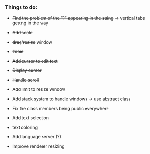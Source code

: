 ### Things to do:
- ~~Find the problem of the "?" appearing in the string~~ -> vertical tabs getting in the way
- ~~Add scale~~
- ~~drag~~/~~resize~~ window
- ~~zoom~~
- ~~Add cursor to edit text~~
- ~~Display cursor~~
- ~~Handle scroll~~
- Add limit to resize window
- Add stack system to handle windows -> use abstract class
- Fix the class members being public everywhere
- Add text selection
- text coloring
- Add language server (?)

- Improve renderer resizing